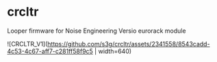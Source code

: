 # crcltr
Looper firmware for Noise Engineering Versio eurorack module

![CRCLTR_V1](https://github.com/s3g/crcltr/assets/2341558/8543cadd-4c53-4c67-aff7-c281ff58f9c5 | width=640)
